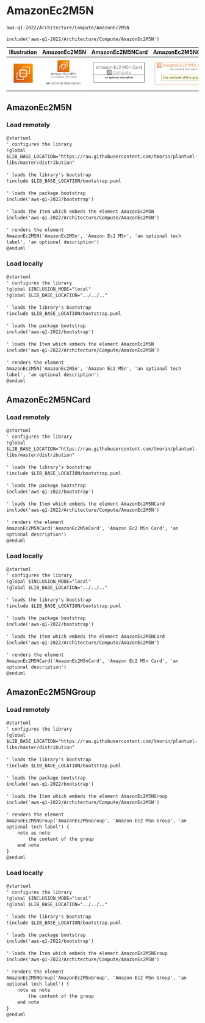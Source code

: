 # AmazonEc2M5N


```text
aws-q1-2022/Architecture/Compute/AmazonEc2M5N
```

```text
include('aws-q1-2022/Architecture/Compute/AmazonEc2M5N')
```



| Illustration | AmazonEc2M5N | AmazonEc2M5NCard | AmazonEc2M5NGroup |
| :---: | :---: | :---: | :---: |
| ![illustration for Illustration](../../../aws-q1-2022/Architecture/Compute/AmazonEc2M5N.png) | ![illustration for AmazonEc2M5N](../../../aws-q1-2022/Architecture/Compute/AmazonEc2M5N.Local.png) | ![illustration for AmazonEc2M5NCard](../../../aws-q1-2022/Architecture/Compute/AmazonEc2M5NCard.Local.png) | ![illustration for AmazonEc2M5NGroup](../../../aws-q1-2022/Architecture/Compute/AmazonEc2M5NGroup.Local.png) |




## AmazonEc2M5N

### Load remotely
```plantuml
@startuml
' configures the library
!global $LIB_BASE_LOCATION="https://raw.githubusercontent.com/tmorin/plantuml-libs/master/distribution"

' loads the library's bootstrap
!include $LIB_BASE_LOCATION/bootstrap.puml

' loads the package bootstrap
include('aws-q1-2022/bootstrap')

' loads the Item which embeds the element AmazonEc2M5N
include('aws-q1-2022/Architecture/Compute/AmazonEc2M5N')

' renders the element
AmazonEc2M5N('AmazonEc2M5n', 'Amazon Ec2 M5n', 'an optional tech label', 'an optional description')
@enduml
```

### Load locally
```plantuml
@startuml
' configures the library
!global $INCLUSION_MODE="local"
!global $LIB_BASE_LOCATION="../../.."

' loads the library's bootstrap
!include $LIB_BASE_LOCATION/bootstrap.puml

' loads the package bootstrap
include('aws-q1-2022/bootstrap')

' loads the Item which embeds the element AmazonEc2M5N
include('aws-q1-2022/Architecture/Compute/AmazonEc2M5N')

' renders the element
AmazonEc2M5N('AmazonEc2M5n', 'Amazon Ec2 M5n', 'an optional tech label', 'an optional description')
@enduml
```

## AmazonEc2M5NCard

### Load remotely
```plantuml
@startuml
' configures the library
!global $LIB_BASE_LOCATION="https://raw.githubusercontent.com/tmorin/plantuml-libs/master/distribution"

' loads the library's bootstrap
!include $LIB_BASE_LOCATION/bootstrap.puml

' loads the package bootstrap
include('aws-q1-2022/bootstrap')

' loads the Item which embeds the element AmazonEc2M5NCard
include('aws-q1-2022/Architecture/Compute/AmazonEc2M5N')

' renders the element
AmazonEc2M5NCard('AmazonEc2M5nCard', 'Amazon Ec2 M5n Card', 'an optional description')
@enduml
```

### Load locally
```plantuml
@startuml
' configures the library
!global $INCLUSION_MODE="local"
!global $LIB_BASE_LOCATION="../../.."

' loads the library's bootstrap
!include $LIB_BASE_LOCATION/bootstrap.puml

' loads the package bootstrap
include('aws-q1-2022/bootstrap')

' loads the Item which embeds the element AmazonEc2M5NCard
include('aws-q1-2022/Architecture/Compute/AmazonEc2M5N')

' renders the element
AmazonEc2M5NCard('AmazonEc2M5nCard', 'Amazon Ec2 M5n Card', 'an optional description')
@enduml
```

## AmazonEc2M5NGroup

### Load remotely
```plantuml
@startuml
' configures the library
!global $LIB_BASE_LOCATION="https://raw.githubusercontent.com/tmorin/plantuml-libs/master/distribution"

' loads the library's bootstrap
!include $LIB_BASE_LOCATION/bootstrap.puml

' loads the package bootstrap
include('aws-q1-2022/bootstrap')

' loads the Item which embeds the element AmazonEc2M5NGroup
include('aws-q1-2022/Architecture/Compute/AmazonEc2M5N')

' renders the element
AmazonEc2M5NGroup('AmazonEc2M5nGroup', 'Amazon Ec2 M5n Group', 'an optional tech label') {
    note as note
        the content of the group
    end note
}
@enduml
```

### Load locally
```plantuml
@startuml
' configures the library
!global $INCLUSION_MODE="local"
!global $LIB_BASE_LOCATION="../../.."

' loads the library's bootstrap
!include $LIB_BASE_LOCATION/bootstrap.puml

' loads the package bootstrap
include('aws-q1-2022/bootstrap')

' loads the Item which embeds the element AmazonEc2M5NGroup
include('aws-q1-2022/Architecture/Compute/AmazonEc2M5N')

' renders the element
AmazonEc2M5NGroup('AmazonEc2M5nGroup', 'Amazon Ec2 M5n Group', 'an optional tech label') {
    note as note
        the content of the group
    end note
}
@enduml
```

